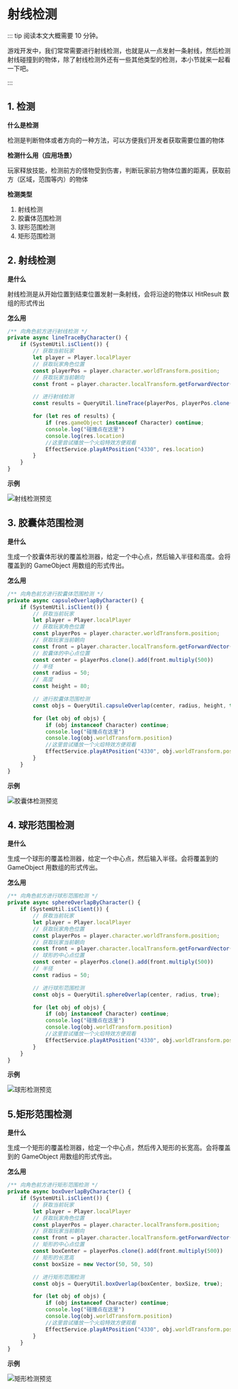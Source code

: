 # 射线检测

::: tip 阅读本文大概需要 10 分钟。

游戏开发中，我们常常需要进行射线检测，也就是从一点发射一条射线，然后检测射线碰撞到的物体，除了射线检测外还有一些其他类型的检测，本小节就来一起看一下吧。

:::

## 1. 检测

**什么是检测**

检测是判断物体或者方向的一种方法，可以方便我们开发者获取需要位置的物体

**检测什么用（应用场景）**

玩家释放技能，检测前方的怪物受到伤害，判断玩家前方物体位置的距离，获取前方（区域，范围等内）的物体

**检测类型**

1. 射线检测
2. 胶囊体范围检测
3. 球形范围检测
4. 矩形范围检测

## 2. 射线检测

**是什么**

射线检测是从开始位置到结束位置发射一条射线，会将沿途的物体以 HitResult 数组的形式传出

**怎么用**

```ts
/** 向角色前方进行射线检测 */
private async lineTraceByCharacter() {
    if (SystemUtil.isClient()) {
        // 获取当前玩家 
        let player = Player.localPlayer
        // 获取玩家角色位置
        const playerPos = player.character.worldTransform.position;
        // 获取玩家当前朝向
        const front = player.character.localTransform.getForwardVector();

        // 进行射线检测
        const results = QueryUtil.lineTrace(playerPos, playerPos.clone().add(front.multiply(1000)), true, true);

        for (let res of results) {
            if (res.gameObject instanceof Character) continue;
            console.log("碰撞点在这里")
            console.log(res.location)
            //这里尝试播放一个火焰特效方便观看
            EffectService.playAtPosition("4330", res.location)
        }
    }
}
```

**示例**

![射线检测预览](https://arkimg.ark.online/%E5%B0%84%E7%BA%BF%E6%A3%80%E6%B5%8B%E9%A2%84%E8%A7%88.gif)



## 3. 胶囊体范围检测

**是什么**

生成一个胶囊体形状的覆盖检测器，给定一个中心点，然后输入半径和高度。会将覆盖到的 GameObject 用数组的形式传出。

**怎么用**

```ts
/** 向角色前方进行胶囊体范围检测 */
private async capsuleOverlapByCharacter() {
    if (SystemUtil.isClient()) {
        // 获取当前玩家 
        let player = Player.localPlayer
        // 获取玩家角色位置
        const playerPos = player.character.worldTransform.position;
        // 获取玩家当前朝向
        const front = player.character.localTransform.getForwardVector();
        // 胶囊体的中心点位置
        const center = playerPos.clone().add(front.multiply(500))
        // 半径
        const radius = 50;
        // 高度
        const height = 80;

        // 进行胶囊体范围检测
        const objs = QueryUtil.capsuleOverlap(center, radius, height, true);

        for (let obj of objs) {
            if (obj instanceof Character) continue;
            console.log("碰撞点在这里")
            console.log(obj.worldTransform.position)
            //这里尝试播放一个火焰特效方便观看
            EffectService.playAtPosition("4330", obj.worldTransform.position)
        }
    }
}
```

**示例**

![胶囊体检测预览](https://arkimg.ark.online/%E8%83%B6%E5%9B%8A%E4%BD%93%E6%A3%80%E6%B5%8B%E9%A2%84%E8%A7%88.gif)

## 4. 球形范围检测

**是什么**

生成一个球形的覆盖检测器，给定一个中心点，然后输入半径。会将覆盖到的 GameObject 用数组的形式传出。

**怎么用**

```ts
/** 向角色前方进行球形范围检测 */
private async sphereOverlapByCharacter() {
    if (SystemUtil.isClient()) {
        // 获取当前玩家 
        let player = Player.localPlayer
        // 获取玩家角色位置
        const playerPos = player.character.worldTransform.position;
        // 获取玩家当前朝向
        const front = player.character.localTransform.getForwardVector();
        // 球形的中心点位置
        const center = playerPos.clone().add(front.multiply(500))
        // 半径
        const radius = 50;

        // 进行球形范围检测
        const objs = QueryUtil.sphereOverlap(center, radius, true);

        for (let obj of objs) {
            if (obj instanceof Character) continue;
            console.log("碰撞点在这里")
            console.log(obj.worldTransform.position)
            //这里尝试播放一个火焰特效方便观看
            EffectService.playAtPosition("4330", obj.worldTransform.position)
        }
    }
}
```

**示例**

![球形检测预览](https://arkimg.ark.online/%E7%90%83%E5%BD%A2%E6%A3%80%E6%B5%8B%E9%A2%84%E8%A7%88.gif)

## 5.矩形范围检测

**是什么**

生成一个矩形的覆盖检测器，给定一个中心点，然后传入矩形的长宽高。会将覆盖到的 GameObject 用数组的形式传出。

**怎么用**

```ts
/** 向角色前方进行矩形范围检测 */
private async boxOverlapByCharacter() {
    if (SystemUtil.isClient()) {
        // 获取当前玩家 
        let player = Player.localPlayer
        // 获取玩家角色位置
        const playerPos = player.character.localTransform.position;
        // 获取玩家当前朝向
        const front = player.character.localTransform.getForwardVector();
        // 矩形的中心点位置
        const boxCenter = playerPos.clone().add(front.multiply(500))
        // 矩形的长宽高
        const boxSize = new Vector(50, 50, 50)

        // 进行矩形范围检测
        const objs = QueryUtil.boxOverlap(boxCenter, boxSize, true);

        for (let obj of objs) {
            if (obj instanceof Character) continue;
            console.log("碰撞点在这里")
            console.log(obj.worldTransform.position)
            //这里尝试播放一个火焰特效方便观看
            EffectService.playAtPosition("4330", obj.worldTransform.position)
        }
    }
}
```

**示例**

![矩形检测预览](https://arkimg.ark.online/%E7%9F%A9%E5%BD%A2%E6%A3%80%E6%B5%8B%E9%A2%84%E8%A7%88.gif)
